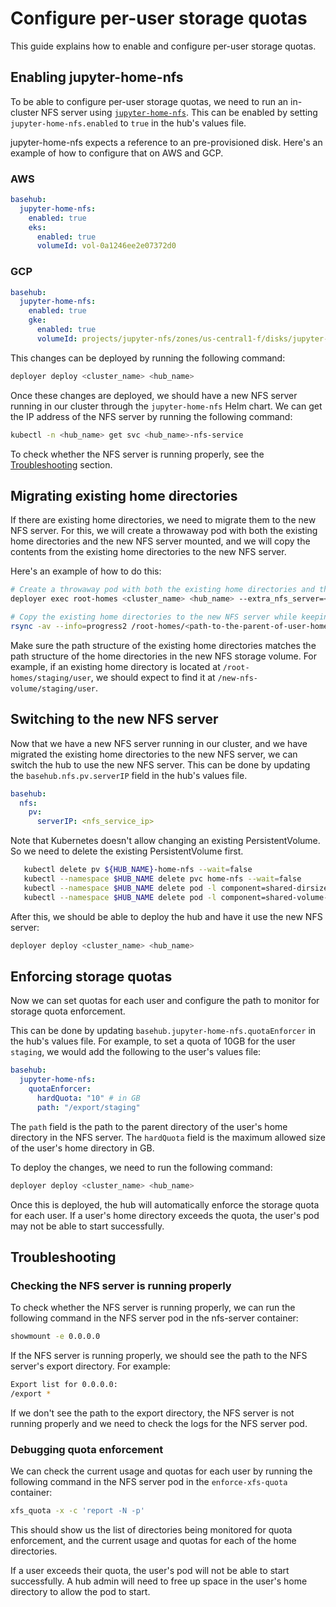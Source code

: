 # Configure per-user storage quotas

This guide explains how to enable and configure per-user storage quotas.

## Enabling jupyter-home-nfs

To be able to configure per-user storage quotas, we need to run an in-cluster NFS server using [`jupyter-home-nfs`](https://github.com/sunu/jupyter-home-nfs). This can be enabled by setting `jupyter-home-nfs.enabled` to `true` in the hub's values file.

jupyter-home-nfs expects a reference to an pre-provisioned disk. Here's an example of how to configure that on AWS and GCP.

### AWS

```yaml
basehub:
  jupyter-home-nfs:
    enabled: true
    eks:
      enabled: true
      volumeId: vol-0a1246ee2e07372d0
```


### GCP

```yaml
basehub:
  jupyter-home-nfs:
    enabled: true
    gke:
      enabled: true
      volumeId: projects/jupyter-nfs/zones/us-central1-f/disks/jupyter-nfs-home-directories
```

This changes can be deployed by running the following command:

```bash
deployer deploy <cluster_name> <hub_name>
```

Once these changes are deployed, we should have a new NFS server running in our cluster through the `jupyter-home-nfs` Helm chart. We can get the IP address of the NFS server by running the following command:

```bash
kubectl -n <hub_name> get svc <hub_name>-nfs-service
```

To check whether the NFS server is running properly, see the [Troubleshooting](#troubleshooting) section.

## Migrating existing home directories

If there are existing home directories, we need to migrate them to the new NFS server. For this, we will create a throwaway pod with both the existing home directories and the new NFS server mounted, and we will copy the contents from the existing home directories to the new NFS server.

Here's an example of how to do this:

```bash
# Create a throwaway pod with both the existing home directories and the new NFS server mounted
deployer exec root-homes <cluster_name> <hub_name> --extra_nfs_server=<nfs_service_ip> --extra_nfs_base_path=/ --extra_nfs_mount_path=/new-nfs-volume

# Copy the existing home directories to the new NFS server while keeping the original permissions
rsync -av --info=progress2 /root-homes/<path-to-the-parent-of-user-home-directories> /new-nfs-volume/
```

Make sure the path structure of the existing home directories matches the path structure of the home directories in the new NFS storage volume. For example, if an existing home directory is located at `/root-homes/staging/user`, we should expect to find it at `/new-nfs-volume/staging/user`.

## Switching to the new NFS server

Now that we have a new NFS server running in our cluster, and we have migrated the existing home directories to the new NFS server, we can switch the hub to use the new NFS server. This can be done by updating the `basehub.nfs.pv.serverIP` field in the hub's values file.

```yaml
basehub:
  nfs:
    pv:
      serverIP: <nfs_service_ip>
```

Note that Kubernetes doesn't allow changing an existing PersistentVolume. So we need to delete the existing PersistentVolume first.

```bash
   kubectl delete pv ${HUB_NAME}-home-nfs --wait=false
   kubectl --namespace $HUB_NAME delete pvc home-nfs --wait=false
   kubectl --namespace $HUB_NAME delete pod -l component=shared-dirsize-metrics
   kubectl --namespace $HUB_NAME delete pod -l component=shared-volume-metrics
```

After this, we should be able to deploy the hub and have it use the new NFS server:

```bash
deployer deploy <cluster_name> <hub_name>
```

## Enforcing storage quotas

Now we can set quotas for each user and configure the path to monitor for storage quota enforcement.

This can be done by updating `basehub.jupyter-home-nfs.quotaEnforcer` in the hub's values file. For example, to set a quota of 10GB for the user `staging`, we would add the following to the user's values file:

```yaml
basehub:
  jupyter-home-nfs:
    quotaEnforcer:
      hardQuota: "10" # in GB
      path: "/export/staging"
```

The `path` field is the path to the parent directory of the user's home directory in the NFS server. The `hardQuota` field is the maximum allowed size of the user's home directory in GB.

To deploy the changes, we need to run the following command:

```bash
deployer deploy <cluster_name> <hub_name>
```

Once this is deployed, the hub will automatically enforce the storage quota for each user. If a user's home directory exceeds the quota, the user's pod may not be able to start successfully.

## Troubleshooting

### Checking the NFS server is running properly
To check whether the NFS server is running properly, we can run the following command in the NFS server pod in the nfs-server container:

```bash
showmount -e 0.0.0.0
```

If the NFS server is running properly, we should see the path to the NFS server's export directory. For example:

```bash
Export list for 0.0.0.0:
/export *
```

If we don't see the path to the export directory, the NFS server is not running properly and we need to check the logs for the NFS server pod.

### Debugging quota enforcement

We can check the current usage and quotas for each user by running the following command in the NFS server pod in the `enforce-xfs-quota` container:

```bash
xfs_quota -x -c 'report -N -p'
```

This should show us the list of directories being monitored for quota enforcement, and the current usage and quotas for each of the home directories.

If a user exceeds their quota, the user's pod will not be able to start successfully. A hub admin will need to free up space in the user's home directory to allow the pod to start.